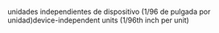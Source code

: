 <span data-ttu-id="16769-101">unidades independientes de dispositivo (1/96 de pulgada por unidad)</span><span class="sxs-lookup"><span data-stu-id="16769-101">device-independent units (1/96th inch per unit)</span></span>